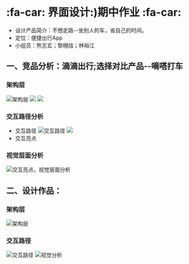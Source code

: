 #                                        :fa-car: 界面设计:)期中作业 :fa-car: 
- 设计产品简介：不想走路--坐别人的车，省自己的时间。
- 定位：便捷出行App
- 小组员：熊志玄；黎栩焓；林裕江
## 一、竞品分析：滴滴出行;选择对比产品--嘀嗒打车
### 架构层
 ![架构层](https://gitee.com/XiongXiongHandsome/UI_design/raw/master/%E6%9C%9F%E4%B8%AD%E7%AB%9E%E5%93%81%E5%88%86%E6%9E%90/%E5%9B%BE%E7%89%87%E6%96%87%E4%BB%B6/%E6%BB%B4%E6%BB%B4%E5%87%BA%E8%A1%8C.jpg)
![](https://gitee.com/XiongXiongHandsome/UI_design/raw/master/%E6%9C%9F%E4%B8%AD%E7%AB%9E%E5%93%81%E5%88%86%E6%9E%90/%E5%9B%BE%E7%89%87%E6%96%87%E4%BB%B6/%E5%98%80%E5%97%92%E6%89%93%E8%BD%A6.jpg)
![](https://gitee.com/XiongXiongHandsome/UI_design/raw/master/%E6%9C%9F%E4%B8%AD%E7%AB%9E%E5%93%81%E5%88%86%E6%9E%90/%E5%9B%BE%E7%89%87%E6%96%87%E4%BB%B6/%E4%B8%8D%E6%83%B3%E8%B5%B0%E8%B7%AF.jpg)
### 交互路径分析
- 交互路径
![交互路径](https://gitee.com/XiongXiongHandsome/UI_design/raw/master/%E6%9C%9F%E4%B8%AD%E7%AB%9E%E5%93%81%E5%88%86%E6%9E%90/%E5%9B%BE%E7%89%87%E6%96%87%E4%BB%B6/%E4%BA%A4%E4%BA%92%E4%BA%AE%E7%82%B9%E6%8F%90%E5%8F%96.png)
![](https://gitee.com/XiongXiongHandsome/UI_design/raw/master/%E6%9C%9F%E4%B8%AD%E7%AB%9E%E5%93%81%E5%88%86%E6%9E%90/%E5%9B%BE%E7%89%87%E6%96%87%E4%BB%B6/%E4%BA%A4%E4%BA%92%E4%BA%AE%E7%82%B9%E6%8F%90%E5%8F%962.png)
- 交互亮点

### 视觉层面分析
![交互亮点，视觉层面分析](https://gitee.com/XiongXiongHandsome/UI_design/raw/master/%E6%9C%9F%E4%B8%AD%E7%AB%9E%E5%93%81%E5%88%86%E6%9E%90/%E5%9B%BE%E7%89%87%E6%96%87%E4%BB%B6/%E8%A7%86%E8%A7%89%E5%B1%82%E9%9D%A2.png)


## 二、设计作品：
### 架构层
![架构层](https://gitee.com/XiongXiongHandsome/UI_design/raw/master/%E6%9C%9F%E4%B8%AD%E7%AB%9E%E5%93%81%E5%88%86%E6%9E%90/%E5%9B%BE%E7%89%87%E6%96%87%E4%BB%B6/%E4%BA%A7%E5%93%81%E4%B8%AD%E5%BF%83.jpg)
### 交互路径
![交互路径](https://gitee.com/XiongXiongHandsome/UI_design/raw/master/%E6%9C%9F%E4%B8%AD%E7%AB%9E%E5%93%81%E5%88%86%E6%9E%90/%E5%9B%BE%E7%89%87%E6%96%87%E4%BB%B6/%E4%B8%8D%E6%83%B3%E8%B5%B0%E8%B7%AF2.png)
![视觉分析](https://gitee.com/XiongXiongHandsome/UI_design/raw/master/%E6%9C%9F%E4%B8%AD%E7%AB%9E%E5%93%81%E5%88%86%E6%9E%90/%E5%9B%BE%E7%89%87%E6%96%87%E4%BB%B6/%E4%B8%8D%E6%83%B3%E8%B5%B0%E8%B7%AF3.png)